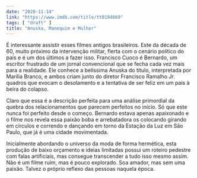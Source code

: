 ```yaml
---
date: "2020-11-14"
link: "https://www.imdb.com/title/tt0194669"
tags: [ "draft" ]
title: "Anuska, Manequim e Mulher"
---
```

É interessante assistir esses filmes antigos brasileiros. Este da década de 60, muito próximo da intervenção militar, flerta com o cenário político do país e é um dos últimos a fazer isso. Francisco Cuoco é Bernardo, um escritor frustrado de um jornal convencional que se fecha cada vez mais para a realidade. Ele conhece a belíssima Anuska do título, interpretada por Marília Branco, e ambos criam junto do diretor Francisco Ramalho Jr. quadros que evocam o desolamento e a tentativa de ser feliz em um país à beira do colapso.

Claro que essa é a descrição perfeita para uma análise primordial da quebra dos relacionamentos que parecem perfeitos no início. Só que este nunca foi perfeito desde o começo. Bernardo estava apenas apaixonado e o filme nos revela essa paixão boba e arrebatadora os colocando girando em círculos e correndo e dançando em torno da Estação da Luz em São Paulo, que já é uma cidade movimentada.

Inicialmente abordando o universo da moda de forma hermética, esta produção de baixo orçamento e ideias limitadas possui um roteiro pedestre com falas artificiais, mas consegue transcender a tudo isso mesmo assim. Não é um filme ruim, mas é pouco explorado. Soa amador, mas sem uma paixão. Talvez o próprio reflexo das pessoas naquela época.
